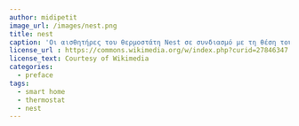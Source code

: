 ```yaml
---
author: midipetit
image_url: /images/nest.png
title: nest
caption: 'Οι αισθητήρες του θερμοστάτη Nest σε συνδιασμό με τη θέση του κινητού βοηθούν τον Nest να καταλάβει εάν είστε σπίτι. Μέσα από το κινητό σας μέσω μίας εφαρμογής μπορείτε να ρυθμίσετε τον θερμοστάτη. Έχει ακόμα και τη δυνατότητα φωνητικών εντολών'
license_url : https://commons.wikimedia.org/w/index.php?curid=27846347
license_text: Courtesy of Wikimedia
categories:
  - preface
tags:
  - smart home
  - thermostat
  - nest
---
```

